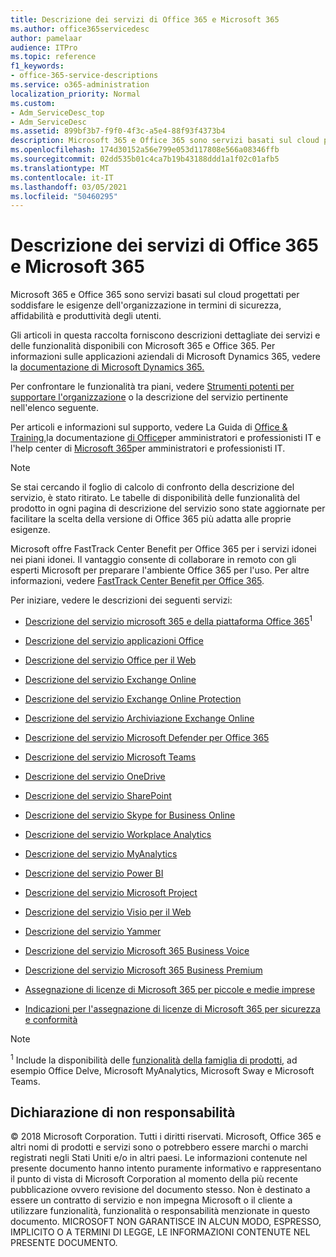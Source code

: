 ```yaml
---
title: Descrizione dei servizi di Office 365 e Microsoft 365
ms.author: office365servicedesc
author: pamelaar
audience: ITPro
ms.topic: reference
f1_keywords:
- office-365-service-descriptions
ms.service: o365-administration
localization_priority: Normal
ms.custom:
- Adm_ServiceDesc_top
- Adm_ServiceDesc
ms.assetid: 899bf3b7-f9f0-4f3c-a5e4-88f93f4373b4
description: Microsoft 365 e Office 365 sono servizi basati sul cloud progettati per soddisfare le esigenze dell'organizzazione in termini di sicurezza, affidabilità e produttività degli utenti.
ms.openlocfilehash: 174d30152a56e799e053d117808e566a08346ffb
ms.sourcegitcommit: 02dd535b01c4ca7b19b43188ddd1a1f02c01afb5
ms.translationtype: MT
ms.contentlocale: it-IT
ms.lasthandoff: 03/05/2021
ms.locfileid: "50460295"
---
```

# <a name="microsoft-365-and-office-365-service-descriptions"></a>Descrizione dei servizi di Office 365 e Microsoft 365 

Microsoft 365 e Office 365 sono servizi basati sul cloud progettati per soddisfare le esigenze dell'organizzazione in termini di sicurezza, affidabilità e produttività degli utenti. 
  
Gli articoli in questa raccolta forniscono descrizioni dettagliate dei servizi e delle funzionalità disponibili con Microsoft 365 e Office 365. Per informazioni sulle applicazioni aziendali di Microsoft Dynamics 365, vedere la [documentazione di Microsoft Dynamics 365.](https://docs.microsoft.com/dynamics365/)

Per confrontare le funzionalità tra piani, vedere [Strumenti potenti per supportare l'organizzazione](https://go.microsoft.com/fwlink/?LinkID=799177&amp;clcid=0x409) o la descrizione del servizio pertinente nell'elenco seguente. 
  
Per articoli e informazioni sul supporto, vedere La Guida di [Office & Training,](https://support.office.com/)la documentazione [di Office](https://docs.microsoft.com/office/)per amministratori e professionisti IT e l'help center di [Microsoft 365](https://docs.microsoft.com/microsoft-365/)per amministratori e professionisti IT.
  
> [!NOTE]
> Se stai cercando il foglio di calcolo di confronto della descrizione del servizio, è stato ritirato. Le tabelle di disponibilità delle funzionalità del prodotto in ogni pagina di descrizione del servizio sono state aggiornate per facilitare la scelta della versione di Office 365 più adatta alle proprie esigenze. 
  
Microsoft offre FastTrack Center Benefit per Office 365 per i servizi idonei nei piani idonei. Il vantaggio consente di collaborare in remoto con gli esperti Microsoft per preparare l'ambiente Office 365 per l'uso. Per altre informazioni, vedere [FastTrack Center Benefit per Office 365](https://docs.microsoft.com/fasttrack/O365-fasttrack-benefit-for-office-365).
  
Per iniziare, vedere le descrizioni dei seguenti servizi:
  
- [Descrizione del servizio microsoft 365 e della piattaforma Office 365](office-365-platform-service-description/office-365-platform-service-description.md)<sup>1</sup>

- [Descrizione del servizio applicazioni Office](office-applications-service-description/office-applications-service-description.md)

- [Descrizione del servizio Office per il Web](office-online-service-description/office-online-service-description.md)

- [Descrizione del servizio Exchange Online](exchange-online-service-description/exchange-online-service-description.md)

- [Descrizione del servizio Exchange Online Protection](exchange-online-protection-service-description/exchange-online-protection-service-description.md)

- [Descrizione del servizio Archiviazione Exchange Online](exchange-online-archiving-service-description/exchange-online-archiving-service-description.md)

- [Descrizione del servizio Microsoft Defender per Office 365](office-365-advanced-threat-protection-service-description.md)

- [Descrizione del servizio Microsoft Teams](teams-service-description.md)

- [Descrizione del servizio OneDrive](onedrive-for-business-service-description.md)

- [Descrizione del servizio SharePoint](sharepoint-online-service-description/sharepoint-online-service-description.md)

- [Descrizione del servizio Skype for Business Online](skype-for-business-online-service-description/skype-for-business-online-service-description.md)

- [Descrizione del servizio Workplace Analytics](workplace-analytics-service-description.md)

- [Descrizione del servizio MyAnalytics](mya-service-description.md)

- [Descrizione del servizio Power BI](power-bi-service-description.md)

- [Descrizione del servizio Microsoft Project](project-online-service-description/project-online-service-description.md)

- [Descrizione del servizio Visio per il Web](visio-online-service-description/visio-online-service-description.md)

- [Descrizione del servizio Yammer](yammer-service-description/yammer-service-description.md)

- [Descrizione del servizio Microsoft 365 Business Voice](microsoft-365-business-voice-service-description.md)

- [Descrizione del servizio Microsoft 365 Business Premium](microsoft-365-service-descriptions/microsoft-365-business-service-description.md)

- [Assegnazione di licenze di Microsoft 365 per piccole e medie imprese](microsoft-365-service-descriptions/licensing-microsoft-365-in-smb.md)

- [Indicazioni per l'assegnazione di licenze di Microsoft 365 per sicurezza e conformità](microsoft-365-service-descriptions/microsoft-365-tenantlevel-services-licensing-guidance/microsoft-365-security-compliance-licensing-guidance.md)


> [!NOTE]
> <sup>1</sup> Include la disponibilità delle [funzionalità della famiglia di prodotti](https://docs.microsoft.com/office365/servicedescriptions/office-365-platform-service-description/office-365-suite-features), ad esempio Office Delve, Microsoft MyAnalytics, Microsoft Sway e Microsoft Teams.
  
## <a name="disclaimer"></a>Dichiarazione di non responsabilità

&copy; 2018 Microsoft Corporation. Tutti i diritti riservati. Microsoft, Office 365 e altri nomi di prodotti e servizi sono o potrebbero essere marchi o marchi registrati negli Stati Uniti e/o in altri paesi. Le informazioni contenute nel presente documento hanno intento puramente informativo e rappresentano il punto di vista di Microsoft Corporation al momento della più recente pubblicazione ovvero revisione del documento stesso. Non è destinato a essere un contratto di servizio e non impegna Microsoft o il cliente a utilizzare funzionalità, funzionalità o responsabilità menzionate in questo documento. MICROSOFT NON GARANTISCE IN ALCUN MODO, ESPRESSO, IMPLICITO O A TERMINI DI LEGGE, LE INFORMAZIONI CONTENUTE NEL PRESENTE DOCUMENTO.
 